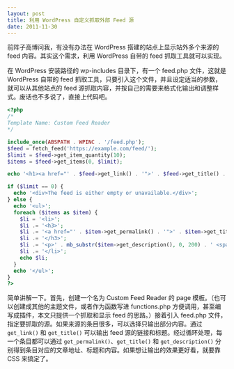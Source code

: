 ```yaml
---
layout: post
title: 利用 WordPress 自定义抓取外部 Feed 源
date: 2011-11-30
---
```


前阵子高博问我，有没有办法在 WordPress 搭建的站点上显示站外多个来源的 feed 内容。其实这个需求，利用 WordPress 自带的 feed 抓取工具就可以实现。

在 WordPress 安装路径的 wp-includes 目录下，有一个 feed.php 文件，这就是 WordPress 自带的 feed 抓取工具，只要引入这个文件，并且设定适当的参数，就可以从其他站点的 feed 源抓取内容，并按自己的需要来格式化输出和调整样式。废话也不多说了，直接上代码吧。

```php
<?php
/*
Template Name: Custom Feed Reader
*/

include_once(ABSPATH . WPINC . '/feed.php');
$feed = fetch_feed('https://example.com/feed/');
$limit = $feed->get_item_quantity(10);
$items = $feed->get_items(0, $limit);

echo '<h1><a href="' . $feed->get_link() . '">' . $feed->get_title() . '</a></h1>';

if ($limit == 0) {
  echo '<div>The feed is either empty or unavailable.</div>';
} else {
  echo '<ul>';
  foreach ($items as $item) {
    $li = '<li>';
    $li .= '<h3>';
    $li .= '<a href="' . $item->get_permalink() . '">' . $item->get_title() . '</a>';
    $li .= '</h3>';
    $li .= '<p>' . mb_substr($item->get_description(), 0, 200) . ' <span>[...]</span></p>';
    $li .= '</li>';
    echo $li;
  }
  echo '</ul>';
}
?>
```

简单讲解一下。首先，创建一个名为 Custom Feed Reader 的 page 模板。（也可以创建成其他的主题文件，或者作为函数写进 functions.php 方便调用，甚至编写成插件，本文只提供一个抓取和显示 feed 的思路。）接着引入 feed.php 文件，指定要抓取的源。如果来源的条目很多，可以选择只输出部分内容。通过 `get_link()` 和 `get_title()` 可以输出 feed 源的链接和标题。经过循环处理，每一个条目都可以通过 `get_permalink()`、`get_title()` 和 `get_description()` 分别得到条目对应的文章地址、标题和内容。如果想让输出的效果更好看，就要靠 CSS 来搞定了。
